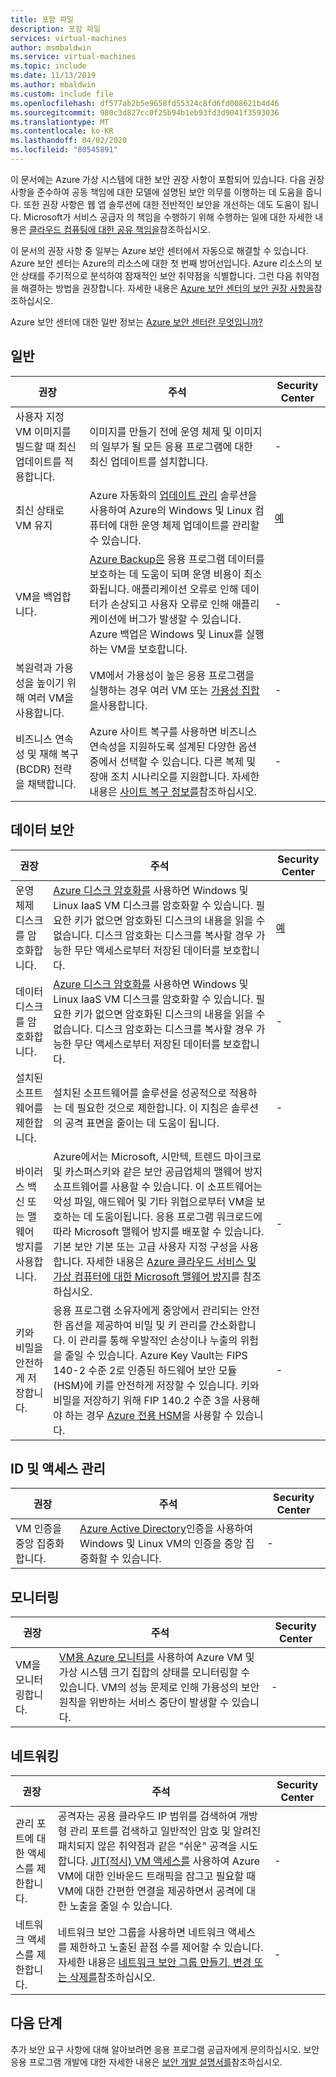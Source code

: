 ```yaml
---
title: 포함 파일
description: 포함 파일
services: virtual-machines
author: msmbaldwin
ms.service: virtual-machines
ms.topic: include
ms.date: 11/13/2019
ms.author: mbaldwin
ms.custom: include file
ms.openlocfilehash: df577ab2b5e9658fd55324c8fd6fd008621b4d46
ms.sourcegitcommit: 980c3d827cc0f25b94b1eb93fd3d9041f3593036
ms.translationtype: MT
ms.contentlocale: ko-KR
ms.lasthandoff: 04/02/2020
ms.locfileid: "80545891"
---
```

이 문서에는 Azure 가상 시스템에 대한 보안 권장 사항이 포함되어 있습니다. 다음 권장 사항을 준수하여 공동 책임에 대한 모델에 설명된 보안 의무를 이행하는 데 도움을 줍니다. 또한 권장 사항은 웹 앱 솔루션에 대한 전반적인 보안을 개선하는 데도 도움이 됩니다. Microsoft가 서비스 공급자 의 책임을 수행하기 위해 수행하는 일에 대한 자세한 내용은 [클라우드 컴퓨팅에 대한 공유 책임을](https://gallery.technet.microsoft.com/Shared-Responsibilities-81d0ff91)참조하십시오.

이 문서의 권장 사항 중 일부는 Azure 보안 센터에서 자동으로 해결할 수 있습니다. Azure 보안 센터는 Azure의 리소스에 대한 첫 번째 방어선입니다. Azure 리소스의 보안 상태를 주기적으로 분석하여 잠재적인 보안 취약점을 식별합니다. 그런 다음 취약점을 해결하는 방법을 권장합니다. 자세한 내용은 [Azure 보안 센터의 보안 권장 사항을](../articles/security-center/security-center-recommendations.md)참조하십시오.

Azure 보안 센터에 대한 일반 정보는 [Azure 보안 센터란 무엇입니까?](../articles/security-center/security-center-intro.md)

## <a name="general"></a>일반

| 권장 | 주석 | Security Center |
|-|----|--|
| 사용자 지정 VM 이미지를 빌드할 때 최신 업데이트를 적용합니다. | 이미지를 만들기 전에 운영 체제 및 이미지의 일부가 될 모든 응용 프로그램에 대한 최신 업데이트를 설치합니다.  | - |
| 최신 상태로 VM 유지 | Azure 자동화의 [업데이트 관리](../articles/automation/automation-update-management.md) 솔루션을 사용하여 Azure의 Windows 및 Linux 컴퓨터에 대한 운영 체제 업데이트를 관리할 수 있습니다. | [예](../articles/security-center/security-center-apply-system-updates.md) |
| VM을 백업합니다. | [Azure Backup은](../articles/backup/backup-overview.md) 응용 프로그램 데이터를 보호하는 데 도움이 되며 운영 비용이 최소화됩니다. 애플리케이션 오류로 인해 데이터가 손상되고 사용자 오류로 인해 애플리케이션에 버그가 발생할 수 있습니다. Azure 백업은 Windows 및 Linux를 실행하는 VM을 보호합니다. | - |
| 복원력과 가용성을 높이기 위해 여러 VM을 사용합니다. | VM에서 가용성이 높은 응용 프로그램을 실행하는 경우 여러 VM 또는 [가용성 집합을](../articles/virtual-machines/windows/manage-availability.md)사용합니다. | - |
| 비즈니스 연속성 및 재해 복구(BCDR) 전략을 채택합니다. | Azure 사이트 복구를 사용하면 비즈니스 연속성을 지원하도록 설계된 다양한 옵션 중에서 선택할 수 있습니다. 다른 복제 및 장애 조치 시나리오를 지원합니다. 자세한 내용은 [사이트 복구 정보를](../articles/site-recovery/site-recovery-overview.md)참조하십시오. | - |

## <a name="data-security"></a>데이터 보안

| 권장 | 주석 | Security Center |
|-|----|--|
| 운영 체제 디스크를 암호화합니다. | [Azure 디스크 암호화를](../articles/security/azure-security-disk-encryption-overview.md) 사용하면 Windows 및 Linux IaaS VM 디스크를 암호화할 수 있습니다. 필요한 키가 없으면 암호화된 디스크의 내용을 읽을 수 없습니다. 디스크 암호화는 디스크를 복사할 경우 가능한 무단 액세스로부터 저장된 데이터를 보호합니다.| [예](../articles/security-center/security-center-apply-disk-encryption.md) |
| 데이터 디스크를 암호화합니다. | [Azure 디스크 암호화를](../articles/security/azure-security-disk-encryption-overview.md) 사용하면 Windows 및 Linux IaaS VM 디스크를 암호화할 수 있습니다. 필요한 키가 없으면 암호화된 디스크의 내용을 읽을 수 없습니다. 디스크 암호화는 디스크를 복사할 경우 가능한 무단 액세스로부터 저장된 데이터를 보호합니다.| -  |
| 설치된 소프트웨어를 제한합니다. | 설치된 소프트웨어를 솔루션을 성공적으로 적용하는 데 필요한 것으로 제한합니다. 이 지침은 솔루션의 공격 표면을 줄이는 데 도움이 됩니다. | - |
| 바이러스 백신 또는 맬웨어 방지를 사용합니다. | Azure에서는 Microsoft, 시만텍, 트렌드 마이크로 및 카스퍼스키와 같은 보안 공급업체의 맬웨어 방지 소프트웨어를 사용할 수 있습니다. 이 소프트웨어는 악성 파일, 애드웨어 및 기타 위협으로부터 VM을 보호하는 데 도움이됩니다. 응용 프로그램 워크로드에 따라 Microsoft 맬웨어 방지를 배포할 수 있습니다. 기본 보안 기본 또는 고급 사용자 지정 구성을 사용합니다. 자세한 내용은 [Azure 클라우드 서비스 및 가상 컴퓨터에 대한 Microsoft 맬웨어 방지](../articles/security/azure-security-antimalware.md)를 참조하십시오. | - |
| 키와 비밀을 안전하게 저장합니다. | 응용 프로그램 소유자에게 중앙에서 관리되는 안전한 옵션을 제공하여 비밀 및 키 관리를 간소화합니다. 이 관리를 통해 우발적인 손상이나 누출의 위험을 줄일 수 있습니다. Azure Key Vault는 FIPS 140-2 수준 2로 인증된 하드웨어 보안 모듈(HSM)에 키를 안전하게 저장할 수 있습니다. 키와 비밀을 저장하기 위해 FIP 140.2 수준 3을 사용해야 하는 경우 [Azure 전용 HSM](../articles/dedicated-hsm/overview.md)을 사용할 수 있습니다. | - |

## <a name="identity-and-access-management"></a>ID 및 액세스 관리 

| 권장 | 주석 | Security Center |
|-|----|--|
| VM 인증을 중앙 집중화합니다. | [Azure Active Directory](../articles/active-directory/develop/authentication-scenarios.md)인증을 사용하여 Windows 및 Linux VM의 인증을 중앙 집중화할 수 있습니다. | - |

## <a name="monitoring"></a>모니터링

| 권장 | 주석 | Security Center |
|-|----|--|
| VM을 모니터링합니다. | [VM용 Azure 모니터를](../articles/azure-monitor/insights/vminsights-overview.md) 사용하여 Azure VM 및 가상 시스템 크기 집합의 상태를 모니터링할 수 있습니다. VM의 성능 문제로 인해 가용성의 보안 원칙을 위반하는 서비스 중단이 발생할 수 있습니다. | - |

## <a name="networking"></a>네트워킹

| 권장 | 주석 | Security Center |
|-|----|--|
| 관리 포트에 대한 액세스를 제한합니다. | 공격자는 공용 클라우드 IP 범위를 검색하여 개방형 관리 포트를 검색하고 일반적인 암호 및 알려진 패치되지 않은 취약점과 같은 "쉬운" 공격을 시도합니다. [JIT(적시) VM 액세스를](../articles/security-center/security-center-just-in-time.md) 사용하여 Azure VM에 대한 인바운드 트래픽을 잠그고 필요할 때 VM에 대한 간편한 연결을 제공하면서 공격에 대한 노출을 줄일 수 있습니다. | - |
| 네트워크 액세스를 제한합니다. | 네트워크 보안 그룹을 사용하면 네트워크 액세스를 제한하고 노출된 끝점 수를 제어할 수 있습니다. 자세한 내용은 [네트워크 보안 그룹 만들기, 변경 또는 삭제를](../articles/virtual-network/manage-network-security-group.md)참조하십시오. | - |

## <a name="next-steps"></a>다음 단계

추가 보안 요구 사항에 대해 알아보려면 응용 프로그램 공급자에게 문의하십시오. 보안 응용 프로그램 개발에 대한 자세한 내용은 [보안 개발 설명서를](../articles/security/fundamentals/abstract-develop-secure-apps.md)참조하십시오.
